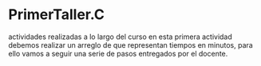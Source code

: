 # PrimerTaller.C
actividades realizadas a lo largo del curso
en esta primera actividad debemos realizar un arreglo de que representan tiempos en minutos, para ello vamos a seguir una serie de pasos entregados por el docente.
